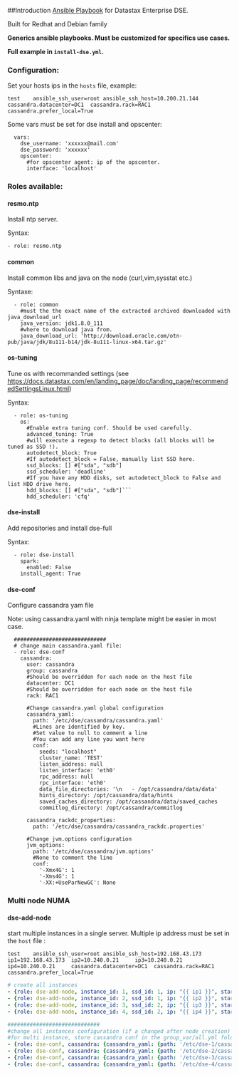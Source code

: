 ##Introduction
[Ansible Playbook](http://docs.ansible.com/playbooks.html) for Datastax Enterprise DSE.

Built for Redhat and Debian family

**Generics ansible playbooks. Must be customized for specifics use cases.**

**Full example in `install-dse.yml`.**


### Configuration:
Set your hosts ips in the `hosts` file, example: 

`test    ansible_ssh_user=root ansible_ssh_host=10.200.21.144   cassandra.datacenter=DC1  cassandra.rack=RAC1 cassandra.prefer_local=True`

Some vars must be set for dse install and opscenter:

```
  vars:
    dse_username: 'xxxxxx@mail.com'
    dse_password: 'xxxxxx'
    opscenter:
      #for opscenter agent: ip of the opscenter.
      interface: 'localhost'
```

### Roles available:
#### resmo.ntp
Install ntp server. 

Syntax:

 `- role: resmo.ntp`

#### common
Install common libs and java on the node (curl,vim,sysstat etc.)

Syntaxe:

```$xslt
  - role: common
    #must the the exact name of the extracted archived downloaded with java_download_url
    java_version: jdk1.8.0_111
    #where to download java from.
    java_download_url: 'http://download.oracle.com/otn-pub/java/jdk/8u111-b14/jdk-8u111-linux-x64.tar.gz'
```


#### os-tuning
Tune os with recommanded settings (see https://docs.datastax.com/en/landing_page/doc/landing_page/recommendedSettingsLinux.html)

Syntax:

```$xslt
  - role: os-tuning
    os:
      #Enable extra tuning conf. Should be used carefully.
      advanced_tuning: True
      #will execute a regexp to detect blocks (all blocks will be tuned as SSD !).
      autodetect_block: True
      #If autodetect_block = False, manually list SSD here.
      ssd_blocks: [] #["sda", "sdb"]
      ssd_scheduler: 'deadline'
      #If you have any HDD disks, set autodetect_block to False and list HDD drive here.
      hdd_blocks: [] #["sda", "sdb"]```
      hdd_scheduler: 'cfq'
```      
      
#### dse-install
Add repositories and install dse-full

Syntax:

```$xslt
  - role: dse-install
    spark:
      enabled: False
    install_agent: True
```      

      
#### dse-conf
Configure cassandra yam file

Note: using cassandra.yaml with ninja template might be easier in most case.


```$xslt
  #############################
  # change main cassandra.yaml file:
  - role: dse-conf
    cassandra:
      user: cassandra
      group: cassandra
      #Should be overridden for each node on the host file
      datacenter: DC1
      #Should be overridden for each node on the host file
      rack: RAC1

      #Change cassandra.yaml global configuration
      cassandra_yaml:
        path: '/etc/dse/cassandra/cassandra.yaml'
        #Lines are identified by key.
        #Set value to null to comment a line
        #You can add any line you want here
        conf:
          seeds: "localhost"
          cluster_name: 'TEST'
          listen_address: null
          listen_interface: 'eth0'
          rpc_address: null
          rpc_interface: 'eth0'
          data_file_directories: '\n   - /opt/cassandra/data/data'
          hints_directory: /opt/cassandra/data/hints
          saved_caches_directory: /opt/cassandra/data/saved_caches
          commitlog_directory: /opt/cassandra/commitlog

      cassandra_rackdc_properties:
        path: '/etc/dse/cassandra/cassandra_rackdc.properties'

      #Change jvm.options configuration
      jvm_options:
        path: '/etc/dse/cassandra/jvm.options'
        #None to comment the line
        conf:
          '-Xmx4G': 1
          '-Xms4G': 1
          '-XX:+UseParNewGC': None
```      

### Multi node NUMA
#### dse-add-node
start multiple instances in a single server. Multiple ip address must be set in the `host` file :

`test    ansible_ssh_user=root ansible_ssh_host=192.168.43.173   ip1=192.168.43.173  ip2=10.240.0.21     ip3=10.240.0.21     ip4=10.240.0.21     cassandra.datacenter=DC1  cassandra.rack=RAC1 cassandra.prefer_local=True`

```yaml
# create all instances
- {role: dse-add-node, instance_id: 1, ssd_id: 1, ip: "{{ ip1 }}", start-dse: false}
- {role: dse-add-node, instance_id: 2, ssd_id: 1, ip: "{{ ip2 }}", start-dse: false}
- {role: dse-add-node, instance_id: 3, ssd_id: 2, ip: "{{ ip3 }}", start-dse: false}
- {role: dse-add-node, instance_id: 4, ssd_id: 2, ip: "{{ ip4 }}", start-dse: false}

#############################
#change all instances configuration (if a changed after node creation)
#for multi instance, store cassandra conf in the group_var/all.yml folder and only override specific configuration here.
- {role: dse-conf, cassandra: {cassandra_yaml: {path: '/etc/dse-1/cassandra/cassandra.yaml'}}}
- {role: dse-conf, cassandra: {cassandra_yaml: {path: '/etc/dse-2/cassandra/cassandra.yaml'}}}
- {role: dse-conf, cassandra: {cassandra_yaml: {path: '/etc/dse-3/cassandra/cassandra.yaml'}}}
- {role: dse-conf, cassandra: {cassandra_yaml: {path: '/etc/dse-4/cassandra/cassandra.yaml'}}}
```